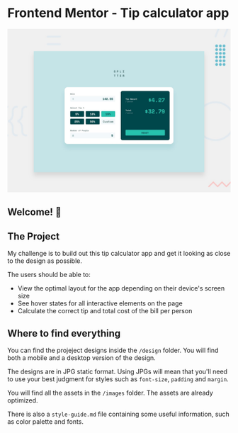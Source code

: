 # Frontend Mentor - Tip calculator app

![Design preview for the Tip calculator app coding challenge](./design/desktop-preview.jpg)

## Welcome! 👋


## The Project

My challenge is to build out this tip calculator app and get it looking as close to the design as possible.

The users should be able to:

- View the optimal layout for the app depending on their device's screen size
- See hover states for all interactive elements on the page
- Calculate the correct tip and total cost of the bill per person


## Where to find everything

You can find the projeject designs inside the `/design` folder. You will find both a mobile and a desktop version of the design. 

The designs are in JPG static format. Using JPGs will mean that you'll need to use your best judgment for styles such as `font-size`, `padding` and `margin`. 

You will find all the assets in the `/images` folder. The assets are already optimized.

There is also a `style-guide.md` file containing some useful information, such as color palette and fonts.



